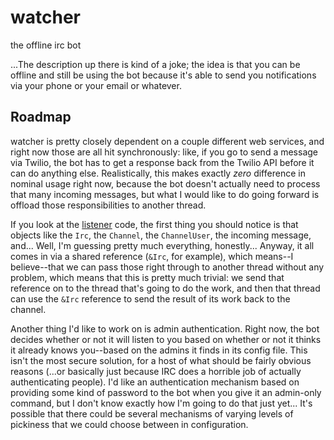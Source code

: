 # watcher
the offline irc bot

...The description up there is kind of a joke; the idea is that you can be offline and still be using the bot because it's able to send you notifications via your phone or your email or whatever.

## Roadmap
watcher is pretty closely dependent on a couple different web services, and right now those are all hit synchronously: like, if you go to send a message via Twilio, the bot has to get a response back from the Twilio API before it can do anything else. Realistically, this makes exactly *zero* difference in nominal usage right now, because the bot doesn't actually need to process that many incoming messages, but what I would like to do going forward is offload those responsibilities to another thread.

If you look at the [listener][listener] code, the first thing you should notice is that objects like the `Irc`, the `Channel`, the `ChannelUser`, the incoming message, and... Well, I'm guessing pretty much everything, honestly... Anyway, it all comes in via a shared reference (`&Irc`, for example), which means--I believe--that we can pass those right through to another thread without any problem, which means that this is pretty much trivial: we send that reference on to the thread that's going to do the work, and then that thread can use the `&Irc` reference to send the result of its work back to the channel.

Another thing I'd like to work on is admin authentication. Right now, the bot decides whether or not it will listen to you based on whether or not it thinks it already knows you--based on the admins it finds in its config file. This isn't the most secure solution, for a host of what should be fairly obvious reasons (...or basically just because IRC does a horrible job of actually authenticating people). I'd like an authentication mechanism based on providing some kind of password to the bot when you give it an admin-only command, but I don't know exactly how I'm going to do that just yet... It's possible that there could be several mechanisms of varying levels of pickiness that we could choose between in configuration.

[listener]:https://github.com/archer884/watcher/blob/logging/src/watcher/listener.rs#L4
